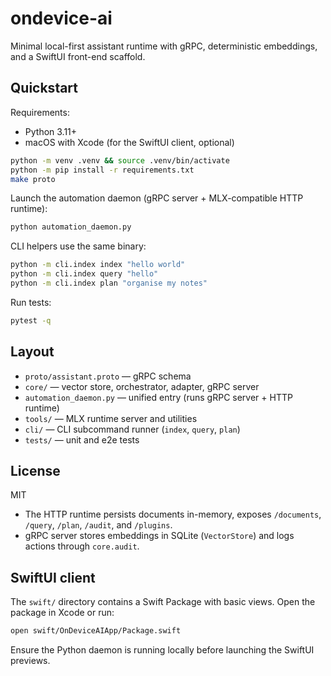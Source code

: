 # ondevice-ai

Minimal local-first assistant runtime with gRPC, deterministic embeddings, and a SwiftUI front-end scaffold.

## Quickstart

Requirements:
- Python 3.11+
- macOS with Xcode (for the SwiftUI client, optional)

```bash
python -m venv .venv && source .venv/bin/activate
python -m pip install -r requirements.txt
make proto
```

Launch the automation daemon (gRPC server + MLX-compatible HTTP runtime):

```bash
python automation_daemon.py
```

CLI helpers use the same binary:

```bash
python -m cli.index index "hello world"
python -m cli.index query "hello"
python -m cli.index plan "organise my notes"
```

Run tests:

```bash
pytest -q
```

## Layout

- `proto/assistant.proto` — gRPC schema
- `core/` — vector store, orchestrator, adapter, gRPC server
- `automation_daemon.py` — unified entry (runs gRPC server + HTTP runtime)
- `tools/` — MLX runtime server and utilities
- `cli/` — CLI subcommand runner (`index`, `query`, `plan`)
- `tests/` — unit and e2e tests

## License

MIT

- The HTTP runtime persists documents in-memory, exposes `/documents`, `/query`, `/plan`, `/audit`, and `/plugins`.
- gRPC server stores embeddings in SQLite (`VectorStore`) and logs actions through `core.audit`.

## SwiftUI client

The `swift/` directory contains a Swift Package with basic views. Open the package in Xcode or run:

```bash
open swift/OnDeviceAIApp/Package.swift
```

Ensure the Python daemon is running locally before launching the SwiftUI previews.
